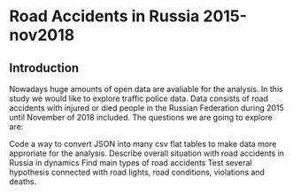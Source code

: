 # Road Accidents in Russia 2015-nov2018

## Introduction

Nowadays huge amounts of open data are avaliable for the analysis. In this study we would like to explore traffic police data. Data consists of road accidents with injured or died people in the Russian Federation during 2015 until November of 2018 included.
The questions we are going to explore are:

Code a way to convert JSON into many csv flat tables to make data more approriate for the analysis.
Describe overall situation with road accidents in Russia in dynamics
Find main types of road accidents
Test several hypothesis connected with road lights, road conditions, violations and deaths.
